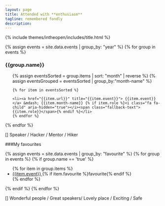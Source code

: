 ```yaml
---
layout: page
title: Attended with **enthusiasm**
tagline: remembered fondly
description:
---
```


{% include themes/intheopen/includes/title.html %}

<section class="column" markdown="1">


{% assign events = site.data.events | group_by: "year" %}
{% for group in events %}
<h3>{{group.name}}</h3>
<ul class="events">
    {% assign eventsSorted = group.items  | sort: "month" | reverse %}
    {% assign eventsGrouped = eventsSorted | group_by:"month-name" %}

    {% for item in eventsSorted %}

<!-- | group_by:"month"  -->
    <li><a href="{{item.url}}" title="{{item.event}}"> {{item.event}} </a> &mdash; {{item.month-name}} {% if item.role %}<i class="fa fa-child" aria-hidden="true"></i><span class="fallback-text">{{item.role}}</span>{% endif %}</li>
    {% endfor %}
</ul>
{% endfor %}

[<i class="fa fa-child"></i>] Speaker / Hacker / Mentor / Hiker

###My favourites

{% assign events = site.data.events | group_by: "favourite" %}
{% for group in events %}
{% if group.name == 'true' %}
<ul class="events">
    {% for item in group.items %}
    <li><a href="{{item.url}}" title="{{item.event}}"> {{item.event}} </a> {% if item.favourite %}<i class="fa fa-heart" aria-hidden="true"></i><span class="fallback-text">favourite</span>{% endif %}</li>
    {% endfor %}
</ul>
{% endif %}
{% endfor %}

[<i class="fa fa-heart"></i>]  Wonderful people / Great speakers/ Lovely place / Exciting / Safe

</section>

